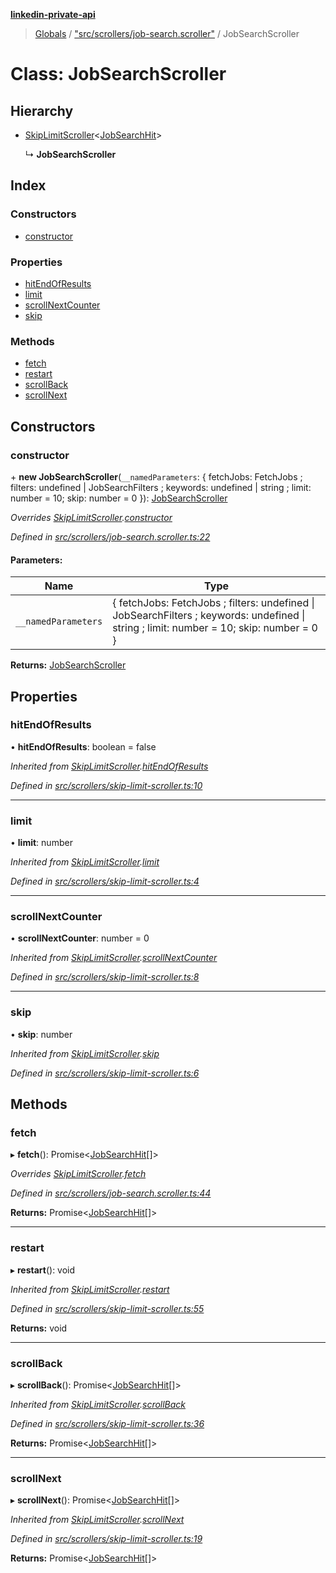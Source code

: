**[linkedin-private-api](../README.md)**

> [Globals](../globals.md) / ["src/scrollers/job-search.scroller"](../modules/_src_scrollers_job_search_scroller_.md) / JobSearchScroller

# Class: JobSearchScroller

## Hierarchy

- [SkipLimitScroller](_src_scrollers_skip_limit_scroller_.skiplimitscroller.md)<[JobSearchHit](../modules/_src_entities_job_search_hit_entity_.md#jobsearchhit)\>

  ↳ **JobSearchScroller**

## Index

### Constructors

- [constructor](_src_scrollers_job_search_scroller_.jobsearchscroller.md#constructor)

### Properties

- [hitEndOfResults](_src_scrollers_job_search_scroller_.jobsearchscroller.md#hitendofresults)
- [limit](_src_scrollers_job_search_scroller_.jobsearchscroller.md#limit)
- [scrollNextCounter](_src_scrollers_job_search_scroller_.jobsearchscroller.md#scrollnextcounter)
- [skip](_src_scrollers_job_search_scroller_.jobsearchscroller.md#skip)

### Methods

- [fetch](_src_scrollers_job_search_scroller_.jobsearchscroller.md#fetch)
- [restart](_src_scrollers_job_search_scroller_.jobsearchscroller.md#restart)
- [scrollBack](_src_scrollers_job_search_scroller_.jobsearchscroller.md#scrollback)
- [scrollNext](_src_scrollers_job_search_scroller_.jobsearchscroller.md#scrollnext)

## Constructors

### constructor

\+ **new JobSearchScroller**(`__namedParameters`: { fetchJobs: FetchJobs ; filters: undefined \| JobSearchFilters ; keywords: undefined \| string ; limit: number = 10; skip: number = 0 }): [JobSearchScroller](_src_scrollers_job_search_scroller_.jobsearchscroller.md)

_Overrides [SkipLimitScroller](_src_scrollers_skip_limit_scroller_.skiplimitscroller.md).[constructor](_src_scrollers_skip_limit_scroller_.skiplimitscroller.md#constructor)_

_Defined in [src/scrollers/job-search.scroller.ts:22](https://github.com/eilonmore/linkedin-private-api/blob/84c9c15/src/scrollers/job-search.scroller.ts#L22)_

#### Parameters:

| Name                | Type                                                                                                                                     |
| ------------------- | ---------------------------------------------------------------------------------------------------------------------------------------- |
| `__namedParameters` | { fetchJobs: FetchJobs ; filters: undefined \| JobSearchFilters ; keywords: undefined \| string ; limit: number = 10; skip: number = 0 } |

**Returns:** [JobSearchScroller](_src_scrollers_job_search_scroller_.jobsearchscroller.md)

## Properties

### hitEndOfResults

• **hitEndOfResults**: boolean = false

_Inherited from [SkipLimitScroller](_src_scrollers_skip_limit_scroller_.skiplimitscroller.md).[hitEndOfResults](_src_scrollers_skip_limit_scroller_.skiplimitscroller.md#hitendofresults)_

_Defined in [src/scrollers/skip-limit-scroller.ts:10](https://github.com/eilonmore/linkedin-private-api/blob/84c9c15/src/scrollers/skip-limit-scroller.ts#L10)_

---

### limit

• **limit**: number

_Inherited from [SkipLimitScroller](_src_scrollers_skip_limit_scroller_.skiplimitscroller.md).[limit](_src_scrollers_skip_limit_scroller_.skiplimitscroller.md#limit)_

_Defined in [src/scrollers/skip-limit-scroller.ts:4](https://github.com/eilonmore/linkedin-private-api/blob/84c9c15/src/scrollers/skip-limit-scroller.ts#L4)_

---

### scrollNextCounter

• **scrollNextCounter**: number = 0

_Inherited from [SkipLimitScroller](_src_scrollers_skip_limit_scroller_.skiplimitscroller.md).[scrollNextCounter](_src_scrollers_skip_limit_scroller_.skiplimitscroller.md#scrollnextcounter)_

_Defined in [src/scrollers/skip-limit-scroller.ts:8](https://github.com/eilonmore/linkedin-private-api/blob/84c9c15/src/scrollers/skip-limit-scroller.ts#L8)_

---

### skip

• **skip**: number

_Inherited from [SkipLimitScroller](_src_scrollers_skip_limit_scroller_.skiplimitscroller.md).[skip](_src_scrollers_skip_limit_scroller_.skiplimitscroller.md#skip)_

_Defined in [src/scrollers/skip-limit-scroller.ts:6](https://github.com/eilonmore/linkedin-private-api/blob/84c9c15/src/scrollers/skip-limit-scroller.ts#L6)_

## Methods

### fetch

▸ **fetch**(): Promise<[JobSearchHit](../modules/_src_entities_job_search_hit_entity_.md#jobsearchhit)[]\>

_Overrides [SkipLimitScroller](_src_scrollers_skip_limit_scroller_.skiplimitscroller.md).[fetch](_src_scrollers_skip_limit_scroller_.skiplimitscroller.md#fetch)_

_Defined in [src/scrollers/job-search.scroller.ts:44](https://github.com/eilonmore/linkedin-private-api/blob/84c9c15/src/scrollers/job-search.scroller.ts#L44)_

**Returns:** Promise<[JobSearchHit](../modules/_src_entities_job_search_hit_entity_.md#jobsearchhit)[]\>

---

### restart

▸ **restart**(): void

_Inherited from [SkipLimitScroller](_src_scrollers_skip_limit_scroller_.skiplimitscroller.md).[restart](_src_scrollers_skip_limit_scroller_.skiplimitscroller.md#restart)_

_Defined in [src/scrollers/skip-limit-scroller.ts:55](https://github.com/eilonmore/linkedin-private-api/blob/84c9c15/src/scrollers/skip-limit-scroller.ts#L55)_

**Returns:** void

---

### scrollBack

▸ **scrollBack**(): Promise<[JobSearchHit](../modules/_src_entities_job_search_hit_entity_.md#jobsearchhit)[]\>

_Inherited from [SkipLimitScroller](_src_scrollers_skip_limit_scroller_.skiplimitscroller.md).[scrollBack](_src_scrollers_skip_limit_scroller_.skiplimitscroller.md#scrollback)_

_Defined in [src/scrollers/skip-limit-scroller.ts:36](https://github.com/eilonmore/linkedin-private-api/blob/84c9c15/src/scrollers/skip-limit-scroller.ts#L36)_

**Returns:** Promise<[JobSearchHit](../modules/_src_entities_job_search_hit_entity_.md#jobsearchhit)[]\>

---

### scrollNext

▸ **scrollNext**(): Promise<[JobSearchHit](../modules/_src_entities_job_search_hit_entity_.md#jobsearchhit)[]\>

_Inherited from [SkipLimitScroller](_src_scrollers_skip_limit_scroller_.skiplimitscroller.md).[scrollNext](_src_scrollers_skip_limit_scroller_.skiplimitscroller.md#scrollnext)_

_Defined in [src/scrollers/skip-limit-scroller.ts:19](https://github.com/eilonmore/linkedin-private-api/blob/84c9c15/src/scrollers/skip-limit-scroller.ts#L19)_

**Returns:** Promise<[JobSearchHit](../modules/_src_entities_job_search_hit_entity_.md#jobsearchhit)[]\>

